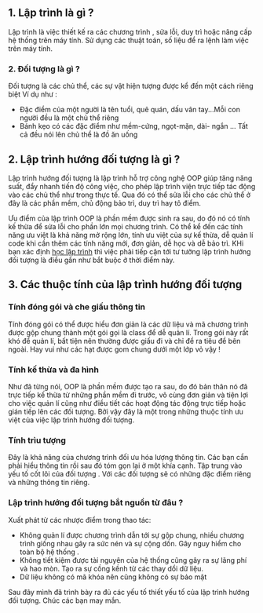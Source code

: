 ## 1. Lập trình là gì ?
Lập trình là việc thiết kế ra các chương trình , sửa lỗi, duy trì hoặc nâng cấp hệ thống trên máy tính. Sử dụng các thuật toán, số liệu để ra lệnh làm việc trên máy tính.

###  2. Đối tượng là gì ?
Đối tượng là các chủ thể, các sự vật hiện tượng được kể đến một cách riêng biệt
Ví dụ như : 
* Đặc điểm của một người là tên tuổi, quê quán, dấu vân tay...Mỗi con người đều là một chủ thể riêng 
* Bánh kẹo có các đặc điểm như mềm-cứng, ngọt-mặn, dài- ngắn ... Tất cả đều nói lên chủ thể là đồ ăn uống

## 2. Lập trình hướng đối tượng là gì ?
Lập trình hướng đối tượng là lập trình hỗ trợ công nghệ OOP giúp tăng năng suất, đẩy nhanh tiến độ công việc, cho phép lập trình viện trực tiếp tác động vào các chủ thể như trong thực tế. Qua đó có thể sửa lỗi cho các chủ thể ở đây là các phần mềm, chủ động bảo trì, duy trì hay tô điểm.

Ưu điểm của lập trình OOP là phần mềm được sinh ra sau, do đó nó có tính kế thừa để sửa lỗi cho phần lớn mọi chương trình. Có thể kể đến các tính năng ưu việt là khả năng mở rộng lớn, tính ưu việt của sự kế thừa, dễ quản lí code khi cần thêm các tính năng mới, đơn giản, dễ học và dễ bảo trì.
KHi bạn xác định [học lập trình](https://vntalking.com/) thì việc phải tiếp cận tới tư tưởng lập trình hướng đối tượng là điều gần như bắt buộc ở thời điểm này.
## 3. Các thuộc tính của lập trình hướng đối tượng
### Tính đóng gói và che giấu thông tin
Tính đóng gói có thể được hiểu đơn giản là các dữ liệu và mã chương trình được gộp chung thành một gói gọi là class để dễ quản lí. Trong gói này rất khó để quản lí, bất tiện nên thường được giấu đi và chỉ đề ra tiêu đề bên ngoài. Hay vui như các hạt được gom chung dưới một lớp vỏ vậy !

### Tính kế thừa và đa hình 
Như đã từng nói, OOP là phần mềm được tạo ra sau, do đó bản thân nó đã trực tiếp kế thừa từ những phần mềm đi trước, vô cùng đơn giản và tiện lợi cho việc quản lí cũng như điều tiết các hoạt động tác động trực tiếp hoặc gián tiếp lên các đối tượng. Bởi vậy đây là một trong những thuộc tính ưu việt của việc lập trình hướng đối tượng.

### Tính trìu tượng 
 Đây là khả năng của chương trình đối ưu hóa lượng thông tin. Các bạn cần phải hiểu thông tin rồi sau đó tóm gọn lại ở một khía cạnh. Tập trung vào yếu tố cốt lõi của đối tượng . Với các đối tượng sẽ có những đặc điểm riêng và những thông tin riêng.
 
### Lập trình hướng đối tượng bắt nguồn từ đâu ?
Xuất phát từ các nhược điểm trong thao tác: 
* Không quản lí được chương trình dẫn tới sự gộp chung, nhiều chương trình giống nhau gây ra sức nén và sự cộng dồn. Gây nguy hiểm cho toàn bộ hệ thống .
* Không tiết kiệm được tài nguyên của hệ thống cũng gây ra sự lãng phí và hao mòn. Tạo ra sự cồng kềnh từ các thay dổi dữ liệu. 
* Dữ liệu không có mã khóa nên cũng không có sự bảo mật

 Sau đây mình đã trình bày ra đủ các yếu tố thiết yếu tố của lập trình hướng đối tượng. Chúc các bạn may mắn.